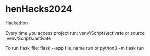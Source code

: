 # henHacks2024
Hackathon

Every time you access project run:
venv\Scripts\activate or source .venv/Scripts/activate



To run flask file:
flask --app file_name run or python3 -m flask run